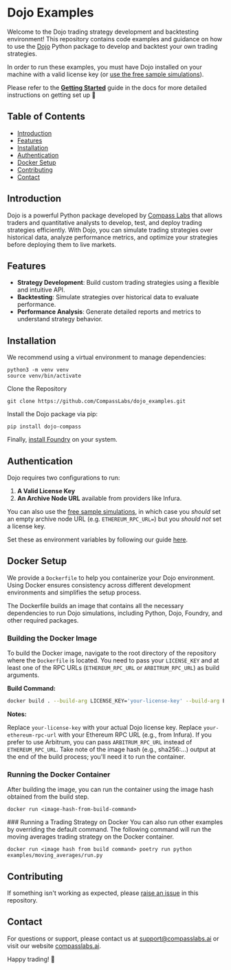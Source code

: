 # Dojo Examples

Welcome to the Dojo trading strategy development and backtesting environment! This repository contains code examples and guidance on how to use the [Dojo](https://www.compasslabs.ai/#dojo) Python package to develop and backtest your own trading strategies.

In order to run these examples, you must have Dojo installed on your machine with a valid license key (or [use the free sample simulations](https://compasslabs.ai/docs/frequently-asked-questions#how-can-i-try-out-dojo-before-buying-it)).

Please refer to the [**Getting Started**](https://www.compasslabs.ai/docs/getting-started) guide in the docs for more detailed instructions on getting set up 🙂

## Table of Contents

- [Introduction](#introduction)
- [Features](#features)
- [Installation](#installation)
- [Authentication](#authentication)
- [Docker Setup](#docker-setup)
- [Contributing](#contributing)
- [Contact](#contact)

## Introduction

Dojo is a powerful Python package developed by [Compass Labs](https://www.compasslabs.ai) that allows traders and quantitative analysts to develop, test, and deploy trading strategies efficiently. With Dojo, you can simulate trading strategies over historical data, analyze performance metrics, and optimize your strategies before deploying them to live markets.

## Features

- **Strategy Development**: Build custom trading strategies using a flexible and intuitive API.
- **Backtesting**: Simulate strategies over historical data to evaluate performance.
- **Performance Analysis**: Generate detailed reports and metrics to understand strategy behavior.

## Installation

We recommend using a virtual environment to manage dependencies:

```
python3 -m venv venv
source venv/bin/activate
```

Clone the Repository

```
git clone https://github.com/CompassLabs/dojo_examples.git
```

Install the Dojo package via pip:

```
pip install dojo-compass
```

Finally, [install Foundry](https://book.getfoundry.sh/getting-started/installation) on your system.

## Authentication

Dojo requires two configurations to run:

1. **A Valid License Key**
2. **An Archive Node URL** available from providers like Infura. 

You can also use the [free sample simulations](https://compasslabs.ai/docs/frequently-asked-questions#how-can-i-try-out-dojo-before-buying-it), in which case you _should_ set an empty archive node URL (e.g. `ETHEREUM_RPC_URL=`) but you _should not_ set a license key.

Set these as environment variables by following our guide [here](https://www.compasslabs.ai/docs/getting-started#3-setup-configuration).

## Docker Setup

We provide a `Dockerfile` to help you containerize your Dojo environment. Using Docker ensures consistency across different development environments and simplifies the setup process.

The Dockerfile builds an image that contains all the necessary dependencies to run Dojo simulations, including Python, Dojo, Foundry, and other required packages.

### Building the Docker Image

To build the Docker image, navigate to the root directory of the repository where the `Dockerfile` is located. You need to pass your `LICENSE_KEY` and at least one of the RPC URLs (`ETHEREUM_RPC_URL` or `ARBITRUM_RPC_URL`) as build arguments.

**Build Command:**

```bash
docker build . --build-arg LICENSE_KEY='your-license-key' --build-arg ETHEREUM_RPC_URL='your-ethereum-rpc-url'
```

**Notes:**

Replace `your-license-key` with your actual Dojo license key.
Replace `your-ethereum-rpc-url` with your Ethereum RPC URL (e.g., from Infura).
If you prefer to use Arbitrum, you can pass `ARBITRUM_RPC_URL` instead of `ETHEREUM_RPC_URL`.
Take note of the image hash (e.g., sha256:...) output at the end of the build process; you'll need it to run the container.

### Running the Docker Container
After building the image, you can run the container using the image hash obtained from the build step.

```
docker run <image-hash-from-build-command>
```

### Running a Trading Strategy on Docker
You can also run other examples by overriding the default command. The following command will run the moving averages trading strategy on the Docker container.

```
docker run <image hash from build command> poetry run python examples/moving_averages/run.py
```

## Contributing

If something isn't working as expected, please [raise an issue](https://github.com/CompassLabs/dojo_examples/issues) in this repository.

## Contact

For questions or support, please contact us at [support@compasslabs.ai](mailto:support@compasslabs.ai) or visit our website [compasslabs.ai](https://www.compasslabs.ai).

Happy trading! 🙂
